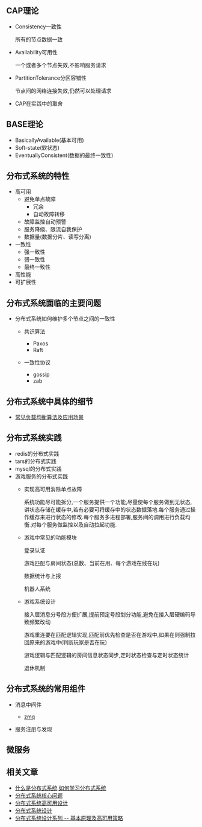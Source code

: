 
##  CAP理论
+   Consistency一致性
    
    所有的节点数据一致
+   Availability可用性

    一个或者多个节点失效,不影响服务请求
+   PartitionTolerance分区容错性

    节点间的网络连接失效,仍然可以处理请求

+   CAP在实践中的取舍

##  BASE理论
+   BasicallyAvailable(基本可用)
+   Soft-state(软状态)
+   EventuallyConsistent(数据的最终一致性)

##  分布式系统的特性
+   高可用
    *   避免单点故障
        *   冗余
        *   自动故障转移
    *   故障监控自动预警
    *   服务降级、限流自我保护
    *   数据量(数据分片、读写分离)
+   一致性
    *   强一致性
    *   弱一致性
    *   最终一致性
+   高性能
+   可扩展性

## 分布式系统面临的主要问题
+   分布式系统如何维护多个节点之间的一致性

    *   共识算法
        *   Paxos
        *   Raft

    *   一致性协议
        *   gossip
        *   zab

## 分布式系统中具体的细节
+   [常见负载均衡算法及应用场景](https://github.com/96189/xteam/blob/master/%E5%BC%80%E6%BA%90/Nginx/src/ngx_load_balance.md)

## 分布式系统实践
+   redis的分布式实践
+   tars的分布式实践
+   mysql的分布式实践
+   游戏服务的分布式实践
    *   实现高可用消除单点故障

        系统功能尽可能拆分,一个服务提供一个功能,尽量使每个服务做到无状态,讲状态存储在缓存中,若有必要可将缓存中的状态数据落地.每个服务通过操作缓存来进行状态的修改.每个服务多进程部署,服务间的调用进行负载均衡.对每个服务做监控以及自动拉起功能.

    *   游戏中常见的功能模块

        登录认证
        
        游戏匹配与房间状态(总数、当前在用、每个游戏在线在玩)

        数据统计与上报

        机器人系统
    
    *   游戏系统设计

        接入层消息分号段方便扩展,提前预定号段划分功能,避免在接入层硬编码导致频繁改动

        游戏重连要在匹配逻辑实现,匹配前优先检查是否在游戏中,如果在则强制拉回原来的游戏中(判断玩家是否在玩)

        游戏逻辑与匹配逻辑的房间信息状态同步,定时状态检查与定时状态统计

        退休机制


## 分布式系统的常用组件
+   消息中间件
    *   [zmq](https://github.com/96189/xteam/tree/master/%E5%BC%80%E6%BA%90/libzmq/my-dir)

+   服务注册与发现


##  微服务

## 相关文章
+   [什么是分布式系统,如何学习分布式系统](https://www.cnblogs.com/xybaby/p/7787034.html)
+   [分布式系统核心问题](https://blog.csdn.net/zyhlwzy/article/details/78658002)
+   [分布式系统高可用设计](https://blog.csdn.net/zxp_cpinfo/article/details/53869654)
+   [分布式系统设计](https://blog.csdn.net/zhengchao1991/article/details/81071725)
+   [分布式系统设计系列 -- 基本原理及高可用策略](https://www.cnblogs.com/zhengzhamn/articles/5322023.html)
